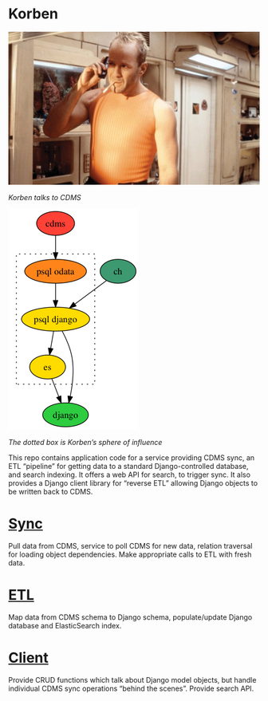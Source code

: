 # Korben
![Korben](docs/assets/korben-dallas.jpg)

_Korben talks to CDMS_

![Data flow](docs/assets/korben-data-flow.png)

_The dotted box is Korben’s sphere of influence_

This repo contains application code for a service providing CDMS sync, an ETL
“pipeline” for getting data to a standard Django-controlled database, and
search indexing. It offers a web API for search, to trigger sync. It also
provides a Django client library for “reverse ETL” allowing Django objects to
be written back to CDMS.

# [Sync](korben/sync)
Pull data from CDMS, service to poll CDMS for new data, relation traversal for
loading object dependencies. Make appropriate calls to ETL with fresh data.

# [ETL](korben/etl)
Map data from CDMS schema to Django schema, populate/update Django database and
ElasticSearch index.

# [Client](korben/client)
Provide CRUD functions which talk about Django model objects, but handle
individual CDMS sync operations “behind the scenes”. Provide search API.
